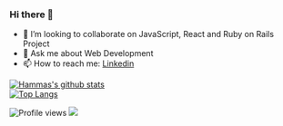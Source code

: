 ### Hi there 👋

- 👯 I’m looking to collaborate on JavaScript, React and Ruby on Rails Project
- 💬 Ask me about Web Development
- 📫 How to reach me:  [Linkedin](https://www.linkedin.com/in/hammaazarok/)


[![Hammas's github stats](https://github-readme-stats.vercel.app/api?username=hammaazarok&show_icons=true&theme=radical)](https://github.com/hammaazarok/github-readme-stats)
<br>
[![Top Langs](https://github-readme-stats.vercel.app/api/top-langs/?username=hammaazarok&show_icons=true&theme=radical&layout=compact)](https://github.com/hammaazarok/github-readme-stats)

![Profile views](https://gpvc.arturio.dev/hammaazarok)  <img src="https://img.shields.io/github/followers/hammaazarok?label=Follow" style=" float:left, margin-right:10px" />
